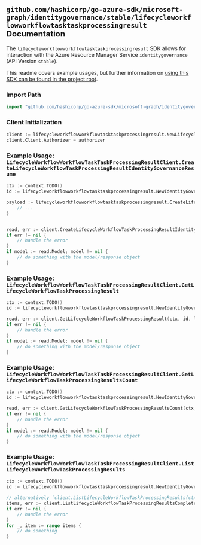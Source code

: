 
## `github.com/hashicorp/go-azure-sdk/microsoft-graph/identitygovernance/stable/lifecycleworkflowworkflowtasktaskprocessingresult` Documentation

The `lifecycleworkflowworkflowtasktaskprocessingresult` SDK allows for interaction with the Azure Resource Manager Service `identitygovernance` (API Version `stable`).

This readme covers example usages, but further information on [using this SDK can be found in the project root](https://github.com/hashicorp/go-azure-sdk/tree/main/docs).

### Import Path

```go
import "github.com/hashicorp/go-azure-sdk/microsoft-graph/identitygovernance/stable/lifecycleworkflowworkflowtasktaskprocessingresult"
```


### Client Initialization

```go
client := lifecycleworkflowworkflowtasktaskprocessingresult.NewLifecycleWorkflowWorkflowTaskTaskProcessingResultClientWithBaseURI("https://management.azure.com")
client.Client.Authorizer = authorizer
```


### Example Usage: `LifecycleWorkflowWorkflowTaskTaskProcessingResultClient.CreateLifecycleWorkflowTaskProcessingResultIdentityGovernanceResume`

```go
ctx := context.TODO()
id := lifecycleworkflowworkflowtasktaskprocessingresult.NewIdentityGovernanceLifecycleWorkflowWorkflowIdTaskIdTaskProcessingResultID("workflowIdValue", "taskIdValue", "taskProcessingResultIdValue")

payload := lifecycleworkflowworkflowtasktaskprocessingresult.CreateLifecycleWorkflowTaskProcessingResultIdentityGovernanceResumeRequest{
	// ...
}


read, err := client.CreateLifecycleWorkflowTaskProcessingResultIdentityGovernanceResume(ctx, id, payload)
if err != nil {
	// handle the error
}
if model := read.Model; model != nil {
	// do something with the model/response object
}
```


### Example Usage: `LifecycleWorkflowWorkflowTaskTaskProcessingResultClient.GetLifecycleWorkflowTaskProcessingResult`

```go
ctx := context.TODO()
id := lifecycleworkflowworkflowtasktaskprocessingresult.NewIdentityGovernanceLifecycleWorkflowWorkflowIdTaskIdTaskProcessingResultID("workflowIdValue", "taskIdValue", "taskProcessingResultIdValue")

read, err := client.GetLifecycleWorkflowTaskProcessingResult(ctx, id, lifecycleworkflowworkflowtasktaskprocessingresult.DefaultGetLifecycleWorkflowTaskProcessingResultOperationOptions())
if err != nil {
	// handle the error
}
if model := read.Model; model != nil {
	// do something with the model/response object
}
```


### Example Usage: `LifecycleWorkflowWorkflowTaskTaskProcessingResultClient.GetLifecycleWorkflowTaskProcessingResultsCount`

```go
ctx := context.TODO()
id := lifecycleworkflowworkflowtasktaskprocessingresult.NewIdentityGovernanceLifecycleWorkflowWorkflowIdTaskID("workflowIdValue", "taskIdValue")

read, err := client.GetLifecycleWorkflowTaskProcessingResultsCount(ctx, id, lifecycleworkflowworkflowtasktaskprocessingresult.DefaultGetLifecycleWorkflowTaskProcessingResultsCountOperationOptions())
if err != nil {
	// handle the error
}
if model := read.Model; model != nil {
	// do something with the model/response object
}
```


### Example Usage: `LifecycleWorkflowWorkflowTaskTaskProcessingResultClient.ListLifecycleWorkflowTaskProcessingResults`

```go
ctx := context.TODO()
id := lifecycleworkflowworkflowtasktaskprocessingresult.NewIdentityGovernanceLifecycleWorkflowWorkflowIdTaskID("workflowIdValue", "taskIdValue")

// alternatively `client.ListLifecycleWorkflowTaskProcessingResults(ctx, id, lifecycleworkflowworkflowtasktaskprocessingresult.DefaultListLifecycleWorkflowTaskProcessingResultsOperationOptions())` can be used to do batched pagination
items, err := client.ListLifecycleWorkflowTaskProcessingResultsComplete(ctx, id, lifecycleworkflowworkflowtasktaskprocessingresult.DefaultListLifecycleWorkflowTaskProcessingResultsOperationOptions())
if err != nil {
	// handle the error
}
for _, item := range items {
	// do something
}
```
